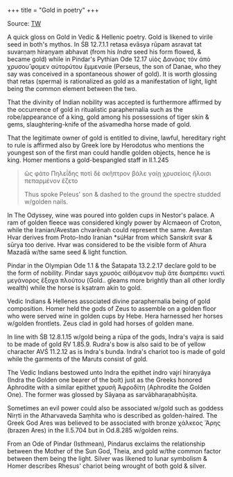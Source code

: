 +++
title = "Gold in poetry"
+++

Source: [TW](https://threadreaderapp.com/thread/1366028431285235712.html)

A quick gloss on Gold in Vedic & Hellenic poetry. Gold is likened to virile seed in both's mythos. In ŚB 12.7.1.1 retasa evāsya rūpam asravat tat suvarṇaṃ hiraṇyaṃ abhavat (from his *Indra* seed his form flowed, & became gold) while in Pindar's Pythian Ode 12.17 υἱὸς Δανάας τὸν ἀπὸ χρυσου̂ φαμεν αὐτορύτου ἔμμεναιie (Perseus, the son of Danae, who they say was conceived in a spontaneous shower of gold). It is worth glossing that retas (sperma) is rationalized as gold as a manifestation of light, light being the common element between the two.

That the divinity of Indian nobility was accepted is furthermore affirmed by the occurrence of gold in ritualistic paraphernalia such as the robe/appearance of a king, gold among his possessions of tiger skin & gems, slaughtering-knife of the aśvamedha horse made of gold.

That the legitimate owner of gold is entitled to divine, lawful, hereditary right to rule is affirmed also by Greek lore by Herodotus who mentions the youngest son of the first man could handle golden objects, hence he is king. Homer mentions a gold-bespangled staff in Il.1.245

> ὣς φάτο Πηλεΐδης ποτὶ δὲ σκῆπτρον βάλε γαίῃ χρυσείοις ἥλοισι πεπαρμένον ἕζετο  
> 
> Thus spoke Peleus' son & dashed to the ground the spectre studded w/golden nails. 

In The Odyssey, wine was poured into golden cups in Nestor's palace. A ram of golden fleece was considered kingly power by Alcmaeon of Croton, while the Iranian/Avestan chvarěnah could represent the same. Avestan Hvar derives from Proto-Indo Iranian *súHar from which Sanskrit svar & sūrya too derive. Hvar was considered to be the visible form of Ahura Mazadā w/the same seed & light function.

Pindar in the Olympian Ode 1.1 & the Śatapata 13.2.2.17 declare gold to be the form of nobility. Pindar says χρυσὸς αἰθόμενον πυ̂ρ ἅτε διαπρέπει νυκτὶ μεγάνορος ἔξοχα πλούτου (Gold.. gleams more brightly than all other lordly wealth) while the horse is kṣatram akin to gold.

Vedic Indians & Hellenes associated divine paraphernalia being of gold composition. Homer held the gods of Zeus to assemble on a golden floor who were served wine in golden cups by Hebe. Hera harnessed her horses w/golden frontlets. Zeus clad in gold had horses of golden mane.

In line with ŚB 12.8.1.15 w/gold being a rūpa of the gods, Indra's vajra is said to be made of gold ṚV 1.85.9. Rudra's bow is also said to be of yellow character AVŚ 11.2.12 as is Indra's bunda. Indra's chariot too is made of gold while the garments of the Maruts consist of gold.

The Vedic Indians bestowed unto Indra the epithet índro vajrí hiraṇyáya (Indra the Golden one bearer of the bolt) just as the Greeks honored Aphrodite with a similar epithet χρυσῆ Ἀφροδίτη (Aphrodite the Golden One). The former was glossed by Sāyaṇa as sarvābharaṇabhūṣita.

Sometimes an evil power could also be associated w/gold such as goddess Nirṛti in the Atharvaveda Saṃhita who is described as golden-haired. The Greek God Ares was believed to be associated with bronze χάλκεος Ἄρης (brazen Ares) in the Il.5.704 but in Od.8.285 w/golden reins.

From an Ode of Pindar (Isthmean), Pindarus exclaims the relationship between the Mother of the Sun God, Theia, and gold w/the common factor between them being the light. Silver was likened to lunar symbolism & Homer describes Rhesus' chariot being wrought of both gold & silver.

